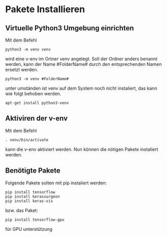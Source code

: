 # Pakete Installieren
## Virtuelle Python3 Umgebung einrichten
Mit dem Befehl

	python3 -m venv venv
	
wird eine v-env im Ortner *venv* angelegt. Soll der Ordner anders benannt werden, kann der Name #FolderName# durch den entsprechenden Namen ersetzt werden.

	python3 -m venv #FolderName#

unter umständen ist venv auf dem System noch nicht instaliert, das kann wie folgt behoben werden.

	apt-get install python3-venv

## Aktiviren der v-env
Mit dem Befehl

	. venv/bin/activate

kann die v-env aktiviert werden. Nun können die nötigen Pakete instaliert werden.

## Benötigte Pakete
Folgende Pakete solten mit pip instaliert werden:

	pip install tensorflow
	pip install kerassurgeon
	pip install keras-vis

bzw. das Paket:

	pip install tensorflow-gpu

für GPU unterstützung